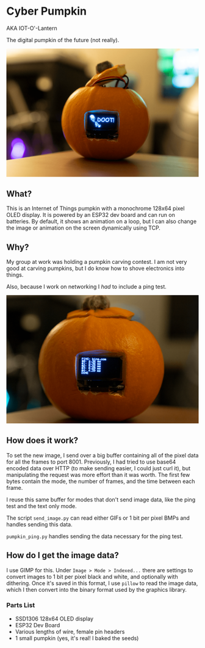 # Cyber Pumpkin
AKA IOT-O'-Lantern

The digital pumpkin of the future (not really).

![Image of the Cyber Pumpkin showing the "Doot" image.](doot.png)

<!-- todo: image with the top on? -->
<!-- todo: gif -->

## What?

This is an Internet of Things pumpkin with a monochrome 128x64 pixel OLED display. It is powered by an ESP32 dev board and can run on batteries.
By default, it shows an animation on a loop, but I can also change the image or animation on the screen dynamically using TCP.

## Why?

My group at work was holding a pumpkin carving contest. I am not very good at carving pumpkins,
but I do know how to shove electronics into things.

Also, because I work on networking I _had_ to include a ping test.

![Ping test running on the pumpkin.](pingtest.png)

## How does it work?

To set the new image, I send over a big buffer containing all of the pixel data for all the frames to port 8001.
Previously, I had tried to use base64 encoded data over HTTP (to make sending easier, I could just curl it),
but manipulating the request was more effort than it was worth. The first few bytes contain the mode, the number of frames,
and the time between each frame.

I reuse this same buffer for modes that don't send image data, like the ping test and the text only mode.

The script `send_image.py` can read either GIFs or 1 bit per pixel BMPs and handles sending this data.

`pumpkin_ping.py` handles sending the data necessary for the ping test.

## How do I get the image data?

I use GIMP for this. Under `Image > Mode > Indexed...` there are settings to convert images to 1 bit per pixel black and white, and optionally with
dithering. Once it's saved in this format, I use `pillow` to read the image data, which I then convert into the binary format used by the graphics library.

### Parts List

- SSD1306 128x64 OLED display
- ESP32 Dev Board
- Various lengths of wire, female pin headers
- 1 small pumpkin (yes, it's real! I baked the seeds)
